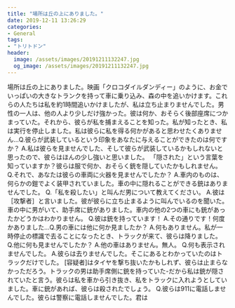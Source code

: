 ```yaml
---
title: "場所は丘の上にありました。"
date: 2019-12-11 13:26:29
categories:
- General
tags:
- "トリトドン"
header:
  image: /assets/images/20191211132247.jpg
  og_image: /assets/images/20191211132247.jpg
---
```


場所は丘の上にありました。映画「クロコダイルダンディー」のように、お金でいっぱいの大きなトランクを持って車に乗り込み、森の中を追いかけます。これらの人たちは私を約1時間追いかけましたが、私は立ち止まりませんでした。男性の一人は、他の人より少しだけ強かった。彼は何か、おそらく後部座席につかまっていた。それから、彼らが私を捕まえることを知った。私が知ったとき、私は実行を停止しました。私は彼らに私を得る何かがあると思わせたくありません…Q.彼らが武装しているという印象をあなたに与えることができたのは何ですか？ A.私は彼らを見ませんでした、そして彼らが武装しているかもしれないと思ったので、彼らはほんの少し強いと思いました。 「隠された」という言葉を知っていますか？彼らは服で何か、おそらく銃を隠していたかもしれません。 Q.それで、あなたは彼らの車両に火器を見ませんでしたか？ A.車内のものは、何らかの鎧でよく装甲されていました。車の中に隠れることができる銃はありませんでした。 Q.「私を殺したい」と叫んだ男について教えてください。 A.彼は［攻撃者］と言いました。彼が彼らに立ち止まるように叫んでいるのを聞いた。車の中に男がいて、助手席に銃がありました。車内の他の2つの車にも銃があったかどうかはわかりません。 Q.彼は銃を持っています！ A.その通りです！何度かありました…Q.男の車には他に何か見ましたか？ A.何もありません。私が一時停止の標識で去ることになったとき、トラックが来て、彼らは降りました。 Q.他に何も見ませんでしたか？ A.他の車はありません。無人。 Q.何も表示されませんでした。 A.彼らは去りませんでした。そこにあるとわかっていたのはトラックだけでした。 [容疑者]はタイヤを撃ち抜いたかもしれず、彼らは止まらなかっただろう。トラックの男は助手席側に銃を持っていた-だから私は銃が隠されていたと言う。彼らは私を車から引き抜き、私をトラックに入れようとしていました。車に銃があれば、彼らは殺されたでしょう。 Q.彼らは911に電話しませんでした。彼らは警察に電話しませんでした。君は
